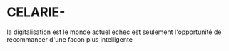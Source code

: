 # CELARIE-
la digitalisation est le monde actuel
echec est seulement l'opportunité de recommancer d'une facon plus intelligente 